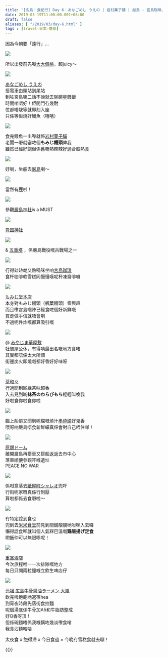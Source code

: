 ```yaml
---
title: '[広島！食紀行] Day 6：あなごめし うえの | 岩村菓子舗 | 厳島 - 宮島珈琲、もみじ堂本店、みやじま華屋敷、茶和々 | 米米食堂 | 重富酒店 | 大嵐 '
date: 2019-03-19T11:00:00.001+08:00
draft: false
aliases: [ "/2019/03/day-6.html" ]
tags : [travel-日本-廣島]
---
```


因為今朝要「遠行」...  

![](/images/hiroshima6a.jpg)

所以出發前先嚟[大大個桃](https://hidie.net/hiroshima6a/)，超juicy～  

![](/images/hiroshima6b.jpg)

[あなごめし うえの](https://hidie.net/hiroshima6b/)  
搭電車由頭站到尾站  
到咗宮島嘛二話不說就去隊碗星鰻飯  
時間啱啱好！佢開門冇幾耐  
位都唔駛等就即刻入座  
只係等佢燒好鰻魚（嘻嘻）  

![](/images/hiroshima6c.jpg)

食完鰻魚一出嚟就係[岩村菓子舗](https://hidie.net/hiroshima6c/)  
老闆一嘢就塞咗個**もみじ饅頭**俾我  
雖然已經好飽但係舊嘢熱辣辣好適合趁熱食  

![](/images/hiroshima6d.jpg)

好喇，坐船去[厳島](https://hidie.net/hiroshima6d/)喇～  

![](/images/hiroshima6e.jpg)

當然有[鹿](https://hidie.net/hiroshima6e/)啦！  

![](/images/hiroshima6f.jpg)

參觀[厳島神社](https://hidie.net/hiroshima6f/)is a MUST  

![](/images/hiroshima6g.jpg)

[豊国神社](https://hidie.net/hiroshima6g/)  

![](/images/hiroshima6h.jpg)

& [五重塔](https://hidie.net/hiroshima6h/) ，係嚴島戰役嘅古戰場之一  

![](/images/hiroshima6i.jpg)

行得攰攰哋又熱喎咪坐响[宮島珈琲](https://hidie.net/hiroshima6i/)  
食杯咖啡軟雪糕同慢慢嘆呢杯凍齋啡囉  

![](/images/hiroshima6j.jpg)

[もみじ堂本店](https://hidie.net/hiroshima6j/)  
本身對もみじ饅頭（楓葉饅頭）零興趣  
而且嚟宮島嗰陣已經食咗個好新鮮嘅  
買走做手信就唔會喇  
不過呢件炸嘅都算吸引嘅  

![](/images/hiroshima6k.jpg)

@ [みやじま華屋敷](https://hidie.net/hiroshima6k/)  
牡蠣屋公休，冇得响最出名嘅地方食啫  
其實都唔係太大所謂  
街邊炭火即燒嘅都好香好好味呀  

![](/images/hiroshima6l.jpg)

[茶和々](https://hidie.net/hiroshima6l/)  
行過聞到啲綠茶味超香  
入去見到啲**抹茶のわらびもち**輕輕叫喚我  
好啦食你啦食你啦  

![](/images/hiroshima6m.jpg)

臨上船前又聞到呢檔嘅燒汁[串燒蠔](https://hidie.net/hiroshima6m/)好鬼香  
喂呀响嚴島唔食新鮮蠔真係會對自己唔住㗎！  

![](/images/hiroshima6n.jpg)

[原爆ドーム](https://hidie.net/hiroshima6n/)  
離開厳島再搭車又搭船返返去市中心  
落車順便參觀吓嘅遺址  
PEACE NO WAR  

![](/images/hiroshima6o.jpg)

係咁意落去[紙屋町シャレオ](https://hidie.net/hiroshima6o/)兜吓  
行街呢家嘢真係行到厭  
算啦都係去食嘢啦～  

![](/images/hiroshima6p.jpg)

冇特定諗到食乜  
兜到去[米米食堂](https://hidie.net/hiroshima6p/)前見到間舖靚靚哋咁咪入去囉  
懶得諗食咩就叫個人氣冧巴溫嘅**鶏唐揚げ定食**  
啲飯仲可以無限㖭呢！  

![](/images/hiroshima6q.jpg)

[重富酒店](https://hidie.net/hiroshima6q/)  
今次旅程唯一一次排隊嘅地方  
每日只開兩粒鐘嘅立飲生啤店仔  

![](/images/hiroshima6r.jpg)

[元祖 広島牛骨醤油ラーメン 大嵐](https://hidie.net/hiroshima6r/)  
飲完啤飽飽哋返宿hea  
到宵夜時段先落街食拉麵  
呢個湯底係牛骨加A5和牛脂肪整成  
好Q香呀頂！  
但係碗麵唔係我嘅黐咗幾淡嚟食啫  
我食沾麵哈哈  
  
  
太夜食 x 飽得滯 x 今日食過 = 今晚冇雪糕食就去瞓！  
  

{{<hiroshima>}}  
